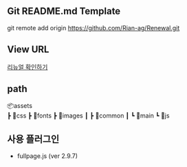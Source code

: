 ## Git README.md Template
git remote add origin https://github.com/Rian-ag/Renewal.git

## View URL
[리뉴얼 확인하기](https://rian-ag.github.io/Renewal/)

## path
📦assets<br/>
 ┣ 📂css
 ┣ 📂fonts
 ┣ 📂images
 ┃ ┣ 📂common
 ┃ ┗ 📂main
 ┗ 📂js

## 사용 플러그인
- fullpage.js (ver 2.9.7)